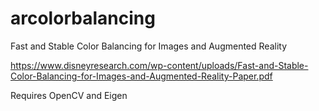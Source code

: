 # arcolorbalancing
Fast and Stable Color Balancing for Images and Augmented Reality

https://www.disneyresearch.com/wp-content/uploads/Fast-and-Stable-Color-Balancing-for-Images-and-Augmented-Reality-Paper.pdf

Requires OpenCV and Eigen
